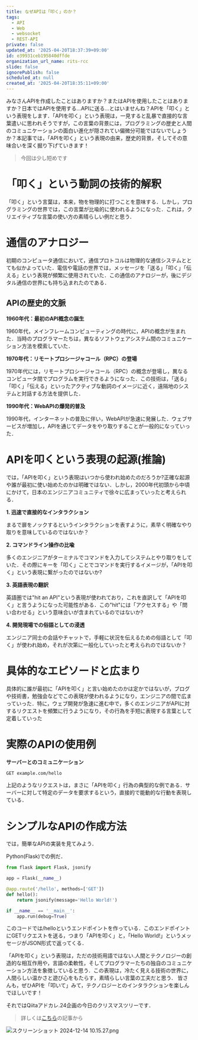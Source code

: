 ```yaml
---
title: なぜAPIは「叩く」のか？
tags:
  - API
  - Web
  - websocket
  - REST-API
private: false
updated_at: '2025-04-20T18:37:39+09:00'
id: e39931ceb195840dffde
organization_url_name: rits-rcc
slide: false
ignorePublish: false
scheduled_at: null
created_at: '2025-04-20T18:35:11+09:00'
---
```

みなさんAPIを作成したことはありますか？またはAPIを使用したことはありますか？日本ではAPIを使用する...APIに送る...とはいませんね？APIを「叩く」という表現をします．「APIを叩く」という表現は，一見すると乱暴で直接的な言葉遣いに思われそうですが，この言葉の背景には，プログラミングの歴史と人間のコミュニケーションの面白い進化が隠されてい偏微分可能ではないでしょうか？本記事では，「APIを叩く」という表現の由来，歴史的背景，そしてその意味合いを深く掘り下げていきます！

> 今回は少し短めです

# 「叩く」という動詞の技術的解釈

「叩く」という言葉は，本来，物を物理的に打つことを意味する．しかし，プログラミングの世界では，この言葉が比喩的に使われるようになった．これは，クリエイティブな言葉の使い方の素晴らしい例だと思う．

# 通信のアナロジー

初期のコンピュータ通信において，通信プロトコルは物理的な通信システムととても似かよっていた．電信や電話の世界では，メッセージを「送る」「叩く」「伝える」という表現が頻繁に使用されていた．この通信のアナロジーが，後にデジタル通信の世界にも持ち込まれたのである．

## APIの歴史的文脈

**1960年代：最初のAPI概念の誕生**

1960年代，メインフレームコンピューティングの時代に，APIの概念が生まれた．当時のプログラマーたちは，異なるソフトウェアシステム間のコミュニケーション方法を模索していた．

**1970年代：リモートプロシージャコール（RPC）の登場**

1970年代には，リモートプロシージャコール（RPC）の概念が登場し，異なるコンピュータ間でプログラムを実行できるようになった．この技術は，「送る」「叩く」「伝える」といったアクティブな動詞のイメージに近く，遠隔地のシステムと対話する方法を提供した．

**1990年代：WebAPIの爆発的普及**

1990年代，インターネットの普及に伴い，WebAPIが急速に発展した．ウェブサービスが増加し，APIを通じてデータをやり取りすることが一般的になっていった．

# APIを叩くという表現の起源(推論)

では，「APIを叩く」という表現はいつから使われ始めたのだろうか?正確な起源や誰が最初に使い始めたのかは明確ではない．しかし，2000年代初頭から中頃にかけて，日本のエンジニアコミュニティで徐々に広まっていったと考えられる．

**1. 迅速で直接的なインタラクション**

まるで扉をノックするというインタラクションを表すように，素早く明確なやり取りを意味しているのではないか？

**2. コマンドライン操作の比喩**

多くのエンジニアがターミナルでコマンドを入力してシステムとやり取りをしていた．その際にキーを「叩く」ことでコマンドを実行するイメージが，「APIを叩く」という表現に繋がったのではないか?

**3. 英語表現の翻訳**

英語圏では"hit an API"という表現が使われており，これを直訳して「APIを叩く」と言うようになった可能性がある．この"hit"には「アクセスする」や「問い合わせる」という意味合いが含まれているのではないか?

**4. 開発現場での俗語としての浸透**

エンジニア同士の会話やチャットで，手軽に状況を伝えるための俗語として「叩く」が使われ始め，それが次第に一般化していったと考えられのではないか？

# 具体的なエピソードと広まり

具体的に誰が最初に「APIを叩く」と言い始めたのかは定かではないが，ブログや技術書，勉強会などでこの表現が使われるようになり，エンジニアの間で広まっていった．特に，ウェブ開発が急速に進む中で，多くのエンジニアがAPIに対するリクエストを頻繁に行うようになり，その行為を手短に表現する言葉として定着していった

# 実際のAPIの使用例

**サーバーとのコミュニケーション**

```bash
GET example.com/hello
```

上記のようなリクエストは，まさに「APIを叩く」行為の典型的な例である．サーバーに対して特定のデータを要求するという，直接的で能動的な行動を表現している．

# シンプルなAPIの作成方法
では，簡単なAPIの実装を見てみよう．

Python(Flask)での例だ．

```python
from flask import Flask, jsonify

app = Flask(__name__)

@app.route('/hello', methods=['GET'])
def hello():
    return jsonify(message='Hello World!')

if __name__ == '__main__':
    app.run(debug=True)
```

このコードでは/helloというエンドポイントを作っている．このエンドポイントにGETリクエストを送る，つまり「APIを叩く」と，「Hello World!」というメッセージがJSON形式で返ってくる．

「APIを叩く」という表現は，ただの技術用語ではない.人間とテクノロジーの創造的な相互作用や，言語の柔軟性，そしてプログラマーたちの独自のコミュニケーション方法を象徴していると思う．この表現は，冷たく見える技術の世界に，人間らしい温かさと遊び心をもたらす，素晴らしい言葉の工夫だと思う．
皆さんも，ぜひAPIを「叩いて」みて，テクノロジーとのインタラクションを楽しんでほしいです！

それではQiitaアドカレ.24企画の今日のクリスマスツリーです．

> 詳しくは[こちら](https://qiita.com/JavaLangRuntimeException/items/1f4a6febf957f522ba45)の記事から

![スクリーンショット 2024-12-14 10.15.27.png](https://qiita-image-store.s3.ap-northeast-1.amazonaws.com/0/3757442/473268f7-b1d2-c2c2-79cb-d04ca05b2b76.png)
